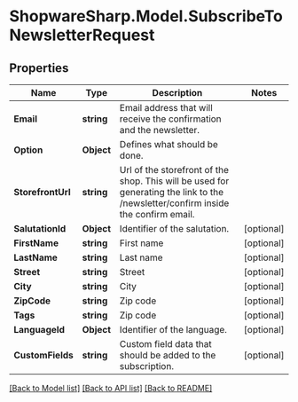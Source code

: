 # ShopwareSharp.Model.SubscribeToNewsletterRequest

## Properties

Name | Type | Description | Notes
------------ | ------------- | ------------- | -------------
**Email** | **string** | Email address that will receive the confirmation and the newsletter. | 
**Option** | **Object** | Defines what should be done. | 
**StorefrontUrl** | **string** | Url of the storefront of the shop. This will be used for generating the link to the /newsletter/confirm inside the confirm email. | 
**SalutationId** | **Object** | Identifier of the salutation. | [optional] 
**FirstName** | **string** | First name | [optional] 
**LastName** | **string** | Last name | [optional] 
**Street** | **string** | Street | [optional] 
**City** | **string** | City | [optional] 
**ZipCode** | **string** | Zip code | [optional] 
**Tags** | **string** | Zip code | [optional] 
**LanguageId** | **Object** | Identifier of the language. | [optional] 
**CustomFields** | **string** | Custom field data that should be added to the subscription. | [optional] 

[[Back to Model list]](../README.md#documentation-for-models) [[Back to API list]](../README.md#documentation-for-api-endpoints) [[Back to README]](../README.md)

